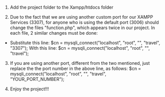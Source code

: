 1) Add the project folder to the Xampp/htdocs folder

2) Due to the fact that we are using another custom port for our XAMPP Services (3307), 
  for anyone who is using the default port (3006) should change the files "function.php",
  which appears twice in our project. In each file, 2 similar changes must be done:
 - Substitute this line:
    $cn = mysqli_connect("localhost", "root", "", "travel", "3307");
  With this line: 
    $cn = mysqli_connect("localhost", "root", "", "travel");
    
3) If you are using another port, different from the two mentioned, just replace the 
  the port number in the above line, as follows: 
    $cn = mysqli_connect("localhost", "root", "", "travel", "YOUR_PORT_NUMBER");
    
4) Enjoy the project!!!
